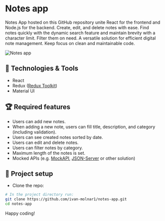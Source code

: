 # Notes app
Notes App hosted on this GitHub repository unite React for the frontend and Node.js for the backend. Create, edit, and delete notes with ease. Find notes quickly with the dynamic search feature and maintain brevity with a character limit. Filter them on need. A versatile solution for efficient digital note management. Keep focus on clean and maintainable code.

![Notes app](https://images.squarespace-cdn.com/content/v1/50eca855e4b0939ae8bb12d9/1491603286291-OBWY64NI1EQATK05MCAZ/image-asset.jpeg?format=2500w)

## :hammer: Technologies & Tools

- React
- Redux ([Redux Toolkit](https://redux-toolkit.js.org/))
- Material UI

## :trophy: Required features

- Users can add new notes.
- When adding a new note, users can fill title, description, and category (including validation).
- Users can see created notes sorted by date.
- Users can edit and delete notes.
- Users can filter notes by category.
- Maximum length of the notes is set.
- Mocked APIs (e.g. [MockAPI](https://mockapi.io/), [JSON-Server](https://www.npmjs.com/package/json-server) or other solution)

## :wrench: Project setup

- Clone the repo:
```bash
# In the project directory run:
git clone https://github.com/ivan-molnar1/notes-app.git
cd notes-app
```
Happy coding!
